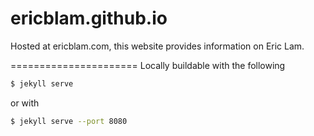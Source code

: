 ericblam.github.io
======================
Hosted at ericblam.com, this website provides information on Eric Lam.

======================
Locally buildable with the following

```sh
$ jekyll serve
```

or with

```sh
$ jekyll serve --port 8080
```
